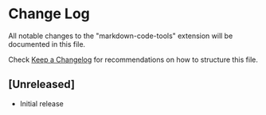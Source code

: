 # Change Log

All notable changes to the "markdown-code-tools" extension will be documented in this file.

Check [Keep a Changelog](http://keepachangelog.com/) for recommendations on how to structure this file.

## [Unreleased]

- Initial release